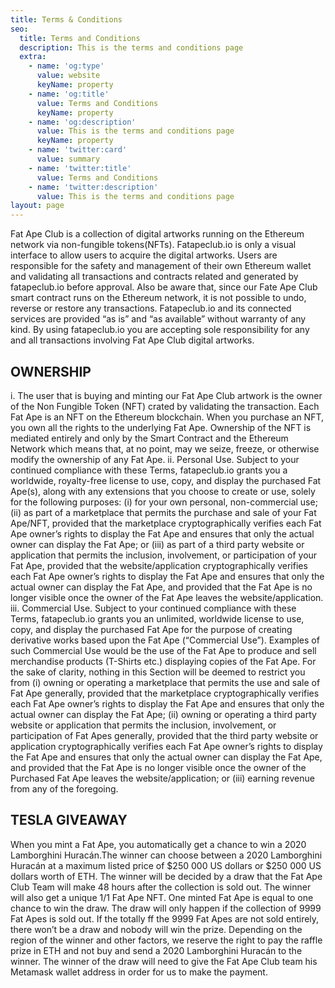 ```yaml
---
title: Terms & Conditions
seo:
  title: Terms and Conditions
  description: This is the terms and conditions page
  extra:
    - name: 'og:type'
      value: website
      keyName: property
    - name: 'og:title'
      value: Terms and Conditions
      keyName: property
    - name: 'og:description'
      value: This is the terms and conditions page
      keyName: property
    - name: 'twitter:card'
      value: summary
    - name: 'twitter:title'
      value: Terms and Conditions
    - name: 'twitter:description'
      value: This is the terms and conditions page
layout: page
---
```

Fat Ape Club is a collection of digital artworks running on the Ethereum network via non-fungible tokens(NFTs). Fatapeclub.io is only a visual interface to allow users to acquire the digital artworks. Users are responsible for the safety and management of their own Ethereum wallet and validating all transactions and contracts related and generated by fatapeclub.io before approval. Also be aware that, since our Fate Ape Club smart contract runs on the Ethereum network, it is not possible to undo, reverse or restore any transactions. Fatapeclub.io and its connected services are provided “as is” and “as available” without warranty of any kind. By using fatapeclub.io you are accepting sole responsibility for any and all transactions involving Fat Ape Club digital artworks.


## OWNERSHIP

i. The user that is buying and minting our Fat Ape Club artwork is the owner of the Non Fungible Token (NFT) crated by validating the transaction. Each Fat Ape is an NFT on the Ethereum blockchain. When you purchase an NFT, you own all the rights to the underlying Fat Ape. Ownership of the NFT is mediated entirely and only by the Smart Contract and the Ethereum Network which means that, at no point, may we seize, freeze, or otherwise modify the ownership of any Fat Ape. ii. Personal Use. Subject to your continued compliance with these Terms, fatapeclub.io grants you a worldwide, royalty-free license to use, copy, and display the purchased Fat Ape(s), along with any extensions that you choose to create or use, solely for the following purposes: (i) for your own personal, non-commercial use; (ii) as part of a marketplace that permits the purchase and sale of your Fat Ape/NFT, provided that the marketplace cryptographically verifies each Fat Ape owner’s rights to display the Fat Ape and ensures that only the actual owner can display the Fat Ape; or (iii) as part of a third party website or application that permits the inclusion, involvement, or participation of your Fat Ape, provided that the website/application cryptographically verifies each Fat Ape owner’s rights to display the Fat Ape and ensures that only the actual owner can display the Fat Ape, and provided that the Fat Ape is no longer visible once the owner of the Fat Ape leaves the website/application. iii. Commercial Use. Subject to your continued compliance with these Terms, fatapeclub.io grants you an unlimited, worldwide license to use, copy, and display the purchased Fat Ape for the purpose of creating derivative works based upon the Fat Ape (“Commercial Use”). Examples of such Commercial Use would be the use of the Fat Ape to produce and sell merchandise products (T-Shirts etc.) displaying copies of the Fat Ape. For the sake of clarity, nothing in this Section will be deemed to restrict you from (i) owning or operating a marketplace that permits the use and sale of Fat Ape generally, provided that the marketplace cryptographically verifies each Fat Ape owner’s rights to display the Fat Ape and ensures that only the actual owner can display the Fat Ape; (ii) owning or operating a third party website or application that permits the inclusion, involvement, or participation of Fat Apes generally, provided that the third party website or application cryptographically verifies each Fat Ape owner’s rights to display the Fat Ape and ensures that only the actual owner can display the Fat Ape, and provided that the Fat Ape is no longer visible once the owner of the Purchased Fat Ape leaves the website/application; or (iii) earning revenue from any of the foregoing.



## TESLA GIVEAWAY

When you mint a Fat Ape, you automatically get a chance to win a 2020 Lamborghini Huracán.The winner can choose between a 2020 Lamborghini Huracán at a maximum listed price of $250 000 US dollars or $250 000 US dollars worth of ETH. The winner will be decided by a draw that the Fat Ape Club Team will make 48 hours after the collection is sold out. The winner will also get a unique 1/1 Fat Ape NFT. One minted Fat Ape is equal to one chance to win the draw. The draw will only happen if the collection of 9999 Fat Apes is sold out. If the totally ff the 9999 Fat Apes are not sold entirely, there won’t be a draw and nobody will win the prize. Depending on the region of the winner and other factors, we reserve the right to pay the raffle prize in ETH and not buy and send a 2020 Lamborghini Huracán to the winner. The winner of the draw will need to give the Fat Ape Club team his Metamask wallet address in order for us to make the payment.


